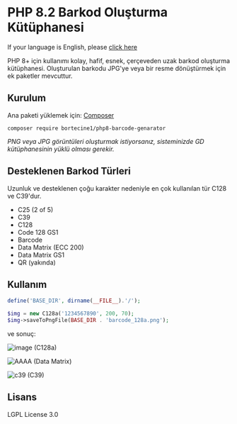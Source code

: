 # PHP 8.2 Barkod Oluşturma Kütüphanesi

If your language is English, please [click here](https://github.com/bortecine1/php8-barcode-generator/blob/main/readme_en)

PHP 8+ için kullanımı kolay, hafif, esnek, çerçeveden uzak barkod oluşturma kütüphanesi. Oluşturulan barkodu JPG'ye veya bir resme dönüştürmek için ek paketler mevcuttur.



## Kurulum

Ana paketi yüklemek için: [Composer](https://getcomposer.org/download/)

```composer
composer require bortecine1/php8-barcode-genarator
```

_PNG veya JPG görüntüleri oluşturmak istiyorsanız, sisteminizde GD kütüphanesinin yüklü olması gerekir._


## Desteklenen Barkod Türleri
Uzunluk ve desteklenen çoğu karakter nedeniyle en çok kullanılan tür C128 ve C39'dur.

- C25 (2 of 5)
- C39
- C128
- Code 128 GS1
- Barcode
- Data Matrix (ECC 200)
- Data Matrix GS1
- QR (yakında)

## Kullanım
```php
define('BASE_DIR', dirname(__FILE__).'/');

$img = new C128a('1234567890', 200, 70);
$img->saveToPngFile(BASE_DIR . 'barcode_128a.png');
```
ve sonuç:

![image](https://github.com/user-attachments/assets/973d460f-c2bb-4b44-bc99-c997821059b3) (C128a)

![AAAA](https://github.com/user-attachments/assets/71ae3318-9571-436c-96f4-7ed5dd870e7d) (Data Matrix)

![c39](https://github.com/user-attachments/assets/6cc55f6e-f33c-49b0-a358-18c0386d75dd) (C39)

## Lisans
LGPL License 3.0
